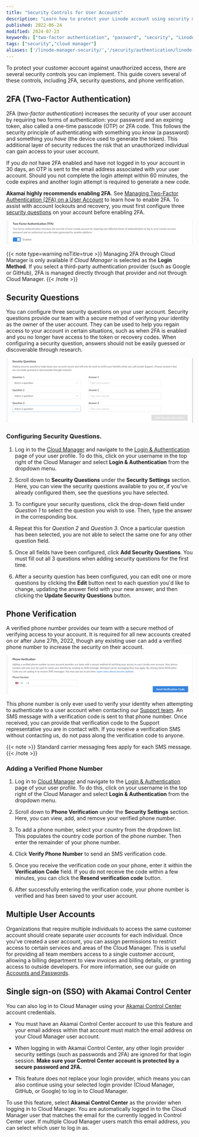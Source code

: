 ```yaml
---
title: "Security Controls for User Accounts"
description: "Learn how to protect your Linode account using security measures and controls built-in to the Linode platform."
published: 2022-06-24
modified: 2024-07-23
keywords: ["two-factor authentication", "password", "security", "Linode Cloud Manager", "token"]
tags: ["security","cloud manager"]
aliases: ['/linode-manager-security/','/security/authentication/linode-manager-security-controls/','/security/linode-manager-security-controls-new-manager/','/platform/manager/keep-your-linode-account-safe/','/security/linode-manager-security-controls/','/security/authentication/two-factor-authentication/linode-manager-security-controls/','/guides/linode-manager-security-controls/','/guides/user-security-controls/']
---
```


To protect your customer account against unauthorized access, there are several security controls you can implement. This guide covers several of these controls, including 2FA, security questions, and phone verification.

## 2FA (Two-Factor Authentication)

2FA (*two-factor authentication*) increases the security of your user account by requiring two forms of authentication: your password and an expiring token, also called a one-time passcode (OTP) or 2FA code. This follows the security principle of authenticating with something you *know* (a password) and something you *have* (the device used to generate the token). This additional layer of security reduces the risk that an unauthorized individual can gain access to your user account.

If you *do not* have 2FA enabled and have not logged in to your account in 30 days, an OTP is sent to the email address associated with your user account. Should you not complete the login attempt within 60 minutes, the code expires and another login attempt is required to generate a new code.

**Akamai highly recommends enabling 2FA**. See [Managing Two-Factor Authentication (2FA) on a User Account](/docs/guides/2fa/) to learn how to enable 2FA. To assist with account lockouts and recovery, you must first configure three [security questions](#security-questions) on your account before enabling 2FA.

![Screenshot of the 2FA setting in Cloud Manager](2fa.png)

{{< note type=warning noTitle=true >}}
Managing 2FA through Cloud Manager is only available if *Cloud Manager* is selected as the **Login Method**. If you select a third-party authentication provider (such as Google or GitHub), 2FA is managed directly through that provider and not through Cloud Manager.
{{< /note >}}

## Security Questions

You can configure three security questions on your user account. Security questions provide our team with a secure method of verifying your identity as the owner of the user account. They can be used to help you regain access to your account in certain situations, such as when 2FA is enabled and you no longer have access to the token or recovery codes. When configuring a security question, answers should not be easily guessed or discoverable through research.

![Screenshot of the Security Questions in Cloud Manager](security-questions.png)

### Configuring Security Questions.

1. Log in to the [Cloud Manager](https://cloud.linode.com) and navigate to the [Login & Authentication](https://cloud.linode.com/profile/auth) page of your user profile. To do this, click on your username in the top right of the Cloud Manager and select **Login & Authentication** from the dropdown menu.

1. Scroll down to **Security Questions** under the **Security Settings** section. Here, you can view the security questions available to you or, if you've already configured them, see the questions you have selected.

1. To configure your security questions, click the drop-down field under *Question 1* to select the question you wish to use. Then, type the answer in the corresponding box.

1. Repeat this for *Question 2* and *Question 3*. Once a particular question has been selected, you are not able to select the same one for any other question field.

1. Once all fields have been configured, click **Add Security Questions**. You must fill out all 3 questions when adding security questions for the first time.

1. After a security question has been configured, you can edit one or more questions by clicking the **Edit** button next to each question you'd like to change, updating the answer field with your new answer, and then clicking the **Update Security Questions** button.

## Phone Verification

A verified phone number provides our team with a secure method of verifying access to your account. It is required for all new accounts created on or after June 27th, 2022, though any existing user can add a verified phone number to increase the security on their account.

![Screenshot of the Phone Verification Setting in Cloud Manager](phone-verification.png)

This phone number is only ever used to verify your identity when attempting to authenticate to a user account when contacting our [Support team](https://www.linode.com/support/). An SMS message with a verification code is sent to that phone number. Once received, you can provide that verification code to the Support representative you are in contact with. If you receive a verification SMS without contacting us, do not pass along the verification code to anyone.

{{< note >}}
Standard carrier messaging fees apply for each SMS message.
{{< /note >}}

### Adding a Verified Phone Number

1. Log in to [Cloud Manager](https://cloud.linode.com) and navigate to the [Login & Authentication](https://cloud.linode.com/profile/auth) page of your user profile. To do this, click on your username in the top right of the Cloud Manager and select **Login & Authentication** from the dropdown menu.

1. Scroll down to **Phone Verification** under the **Security Settings** section. Here, you can view, add, and remove your verified phone number.

1. To add a phone number, select your country from the dropdown list. This populates the country code portion of the phone number. Then enter the remainder of your phone number.

1. Click **Verify Phone Number** to send an SMS verification code.

1. Once you receive the verification code on your phone, enter it within the **Verification Code** field. If you do not receive the code within a few minutes, you can click the **Resend verification code** button.

1. After successfully entering the verification code, your phone number is verified and has been saved to your user account.

## Multiple User Accounts

Organizations that require multiple individuals to access the same customer account should create separate *user accounts* for each individual. Once you've created a user account, you can assign permissions to restrict access to certain services and areas of the Cloud Manager. This is useful for providing all team members access to a single customer account, allowing a billing department to view invoices and billing details, or granting access to outside developers. For more information, see our guide on [Accounts and Passwords](/docs/products/platform/accounts/guides/manage-users/).

## Single sign-on (SSO) with Akamai Control Center

You can also log in to Cloud Manager using your [Akamai Control Center](https://control.akamai.com/) account credentials.

- You must have an Akamai Control Center account to use this feature and your email address within that account must match the email address on your Cloud Manager user account.

- When logging in with Akamai Control Center, any other login provider security settings (such as passwords and 2FA) are ignored for that login session. **Make sure your Control Center account is protected by a secure password and 2FA.**

- This feature does not replace your login provider, which means you can also continue using your selected login provider (Cloud Manager, GitHub, or Google) to log in to Cloud Manager.

To use this feature, select **Akamai Control Center** as the provider when logging in to Cloud Manager. You are automatically logged in to the Cloud Manager user that matches the email for the currently logged in Control Center user. If multiple Cloud Manager users match this email address, you can select which user to log in as.